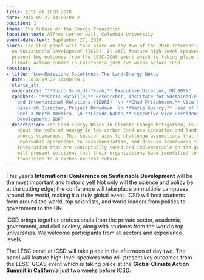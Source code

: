 ```yaml
---
title: LESC at ICSD 2018
date: 2018-09-27 14:00:00 Z
position: 1
theme: The Future of the Energy Transition
location-text: Alfred Lerner Hall, Columbia University
event-date-text: September 27, 2018
blurb: The LESC panel will take place on day two of the 2018 International Conference
  on Sustainable Development (ICSD). It will feature high-level speakers who will
  present key outcomes from the LESC-GCAS event which is taking place at the Global
  Climate Action Summit in California just two weeks before ICSD.
sessions:
- title: 'Low-Emissions Solutions: The Land-Energy Nexus'
  date: 2018-09-27 14:00:00 Z
  starts_at:
  moderators: "**Guido Schmidt-Traub,** Executive Director, UN SDSN"
  speakers: "**Chris Bataille,** Researcher, Institute for Sustainable Development
    and International Relations (IDDRI)  \n **Chad Frischmann,** Vice President &
    Research Director, Project Drawdown  \n **Katie Guerry,** Head of Regulatory Affairs,
    Enel X North America  \n **Claude Nahon,** Executive Vice President for Sustainable
    Development, EDF"
  description: The Land-Energy Nexus in Climate Change Mitigation, is a conversation
    about the role of energy in low-carbon land use scenarios and land use in low-carbon
    energy scenarios. This session aims to challenge assumptions that could lead to
    unworkable approaches to decarbonization, and discuss frameworks for land-energy
    integration that are conceptually sound and implementable on the ground. The panel
    will present solutions that their organizations have identified to help the world
    transition to a carbon neutral future.
---
```


This year’s __International Conference on Sustainable Development__ will be the most important and historic yet! Not only will the science and policy be at the cutting edge; the conference will take place on multiple campuses around the world, making it a truly global event. ICSD will host students from around the world, top scientists, and world leaders from politics to government to the UN.

ICSD brings together professionals from the private sector, academia, government, and civil society, along with students from the world’s top universities. We welcome participants from all sectors and experience levels.

The LESC panel at ICSD will take place in the afternoon of day two. The panel will feature high-level speakers who will present key outcomes from the LESC-GCAS event which is taking place at the __Global Climate Action Summit in California__ just two weeks before ICSD.
